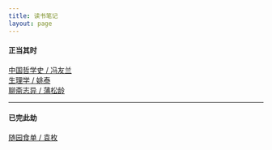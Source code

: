 ```yaml
---
title: 读书笔记
layout: page
---
```


#### 正当其时

[中国哲学史 / 冯友兰](/2014/07/14/Note_ZGZXS.html)  
[生理学 / 姚泰](/2014/07/11/Note_SLX.html)  
[聊斋志异 / 蒲松龄](/2013/09/10/Note_LZZY.html)

---

#### 已完此劫

[随园食单 / 袁枚](/2014/07/12/Note_SYSD.html)  

